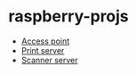 # raspberry-projs

* [Access point](blob/master/access-point)
* [Print server](blob/master/print-server)
* [Scanner server](blob/master/scanner-server)



